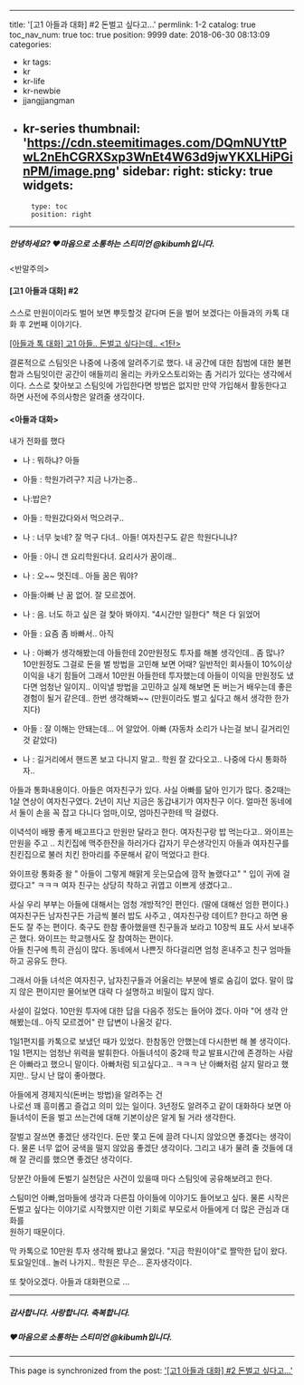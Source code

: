 
---
title: '[고1 아들과 대화] #2  돈벌고 싶다고...'
permlink: 1-2
catalog: true
toc_nav_num: true
toc: true
position: 9999
date: 2018-06-30 08:13:09
categories:
- kr
tags:
- kr
- kr-life
- kr-newbie
- jjangjjangman
- kr-series
thumbnail: 'https://cdn.steemitimages.com/DQmNUYttPwL2nEhCGRXSxp3WnEt4W63d9jwYKXLHiPGinPM/image.png'
sidebar:
    right:
        sticky: true
widgets:
    -
        type: toc
        position: right
---


##### 안녕하세요?  ♥마음으로 소통하는 스티미언 @kibumh입니다.

<반말주의>

#### [고1 아들과 대화]  #2 

스스로 만원이이라도 벌어 보면 뿌듯할것 같다며
돈을 벌어 보겠다는 아들과의 카톡 대화 후 2번째 이야기다.

[[아들과 톡 대화] 고1 아들.. 돈벌고 싶다는데.. <1탄>](https://steemit.com/kr-gazua/@kibumh/1-1)

결론적으로 스팀잇은 나중에 나중에 알려주기로 했다.
내 공간에 대한 침범에 대한 불편함과 
스팀잇이란 공간이 애들끼리 올리는 카카오스토리와는 
좀 거리가 있다는 생각에서이다. 
스스로 찿아보고 스팀잇에 가입한다면 방법은 없지만
만약 가입해서 활동한다고 하면 사전에 주의사항은 
알려줄 생각이다. 

#### <아들과 대화>

내가 전화를 했다

- 나 : 뭐하냐? 아들

- 아들 : 학원가려구? 지금 나가는중..

- 나:밥은? 

- 아들 : 학원갔다와서 먹으려구..

- 나 : 너무 늦네? 잘 먹구 다녀..
          아들! 여자친구도 같은 학원다니냐? 

- 아들 : 아니 갠 요리학원다녀. 요리사가 꿈이래..

- 나 : 오~~ 멋진데.. 아들 꿈은 뭐야?

- 아들:아빠 난 꿈 없어. 잘 모르겠어.

- 나 : 음. 너도 하고 싶은 걸 찿아 봐야지.
        "4시간만 일한다" 책은 다 읽었어

- 아들 : 요즘 좀 바빠서.. 아직

- 나 : 아빠가 생각해봤는데 아들한테 20만원정도
       투자를 해볼 생각인데..  좀 많나? 10만원정도
       그걸로 돈을 벌 방법을 고민해 보면 어때?
       일반적인 회사들이 10%이상 이익을 내기 힘들어
       그래서 10만원 아들한테 투자했는데 아들이 이익을 
       만원정도 냈다면 엄청난 일이지..
       이익낼 방법을 고민하고 실제 해보면 돈 버는거 
       배우는데 좋은 경험이 될거 같은데..
       한번 생각해봐~~
      (만원이라도 벌고 싶다고 해서 생각한 한가지다) 

- 아들 : 잘 이해는 안돼는데... 어 알았어. 아빠
      (자동차 소리가 나는걸 보니 길거리인것 같았다)

- 나 : 길거리에서 핸드폰 보고 다니지 말고..
         학원 잘 갔다오고.. 나중에 다시 통화하자..


아들과 통화내용이다.
아들은 여자친구가 있다. 사실 아빠를 닮아 인기가 많다.
중2때는 1살 연상이 여자친구였다. 2년이 지난 지금은
동갑내기가 여자친구 이다.  얼마전 동네에서 둘이 손을 
꼭 잡고 다니다 엄마,이모, 엄마친구한테 딱 걸렸다. 

이녁석이 배짱 좋게 배고프다고 만원만 달라고 한다.
여자친구랑 밥 먹는다고.. 와이프는 만원을 주고 ..
치킨집에 맥주한잔을 하러가다 갑자기 무슨생각인지 
아들과 여자친구를 친킨집으로 불러 치킨 한마리를
주문해서 같이 먹었다고 한다. 

와이프랑 통화중 왈 " 아들이 그렇게 해맑게 웃는모습에
깜작 놀랬다고"  " 입이 귀에 걸렸다고"  ㅋㅋㅋ
여자 친구는 상당히 착하고 귀엽고 이쁘게 생겼다고..

사실 우리 부부는 아들에 대해서는 엄청 개방적?인 편인다.
(딸에 대해선 엄한 편이다.)
여자친구든 남자친구든  가금씩 불러 밥도 사주고 , 여자친구랑 데이트? 
한다고 하면 용돈도 잘 주는 편이다. 축구도 한참 좋아했을땐 
친구들과 보라고 10장씩 표도 사서 보내주곤 했다. 
와이프는 학교행사도 잘 참여하는 편이다.  
아들 친구에 특히 관심이 많다. 동네에서 나쁜짓 하다걸리면 
엄청 혼내주고 친구 엄마들하고 공유도 한다. 

그래서 아들 녀석은 여자친구, 남자친구들과 어울리는
부분에 별로 숨김이 없다. 말이 많지 않은 편이지만 
물어보면 대략 다 설명하고 비밀이 많지 않다. 

사설이 길었다. 
10만원 투자에 대한 답을 다음주 정도는 들어야 겠다.
아마 "어 생각 안해봤는데..  아직 모르겠어" 란 답변이
나올것 같다.  

1일1편지를 카톡으로 보냈던 때가 있었다. 
한참동안 안했는데  다시한번 해 볼 생각이다.
1일 1편지는 엄청난 위력을 발휘한다. 
아들녀석이 중2때 학교 발표시간에 존경하는 
사람은 아빠라고 했으니 말이다. 
아빠처럼 되고싶다고.. ㅋㅋㅋ
난 아빠처럼 살지 말라고 했지만.. 
당시 난 많이 좋아했다.

아들에게 경제지식(돈버는 방법)을 알려주는 건  
나로선 꽤 흥미롭고 즐겁고 의미 있는 일이다.
3년정도 알려주고 같이 대화하다 보면 아들녀석이
돈을 벌고 쓰는건에 대해 기본이상은 알게 될 거라 생각한다.  

잘벌고 잘쓰면 좋겠단 생각인다.
돈만 쫓고 돈에 끌려 다니지 않았으면 좋겠다는 생각이다.
물론 너무 없어 궁색을 떨지 않았음 좋겠단 생각이다.
그리고 내가 물려 줄 것들에 대해 잘 관리를 했으면 좋겠단
생각이다.  

당분간  아들에 돈벌기 실천담은 사건이 있을때 마다
스팀잇에 공유해보려고 한다.

스팀미언 아빠,엄마들에 생각과 다른집 아이들에 
이야기도  들어보고 싶다.
물론 시작은 돈벌고 싶다는 이야기로 시작했지만
이런 기회로 부모로서 아들에게 더  많은 관심과 대화를  
원하기 때문이다.  


막 카톡으로 10만원 투자 생각해 봤냐고 물었다.
"지금 학원이야"로 짤막한 답이 왔다. 
토요일인데.. 놀러 나가지.. 학원은 무슨... 혼자생각이다.

또 찿아오겠다. 아들과 대화편으로 ...

----
##### 감사합니다. 사랑합니다. 축복합니다.
##### ♥마음으로 소통하는 스티미언 @kibumh입니다.

- - -

This page is synchronized from the post: ['[고1 아들과 대화] #2  돈벌고 싶다고...'](https://steemit.com/@kibumh/1-2)
